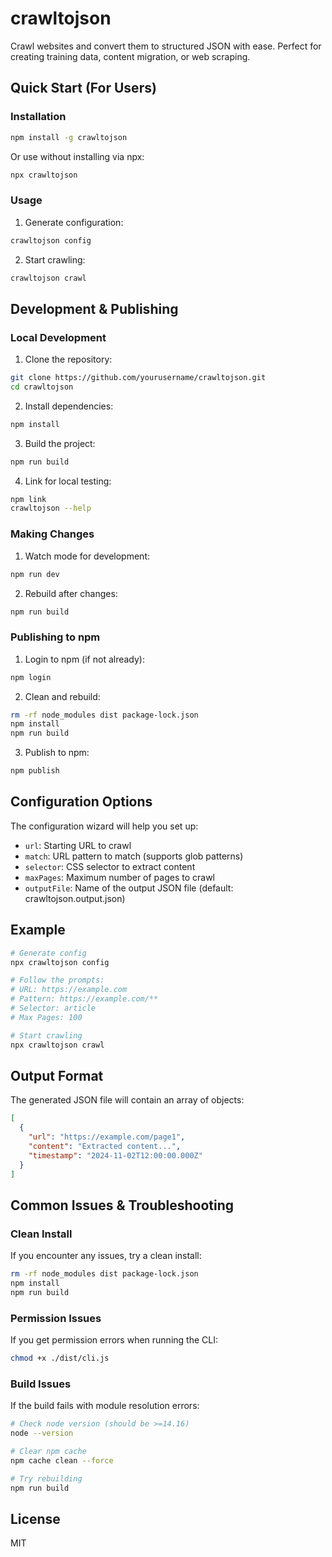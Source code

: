# crawltojson

Crawl websites and convert them to structured JSON with ease. Perfect for creating training data, content migration, or web scraping.

## Quick Start (For Users)

### Installation

```bash
npm install -g crawltojson
```

Or use without installing via npx:
```bash
npx crawltojson
```

### Usage

1. Generate configuration:
```bash
crawltojson config
```

2. Start crawling:
```bash
crawltojson crawl
```

## Development & Publishing

### Local Development

1. Clone the repository:
```bash
git clone https://github.com/yourusername/crawltojson.git
cd crawltojson
```

2. Install dependencies:
```bash
npm install
```

3. Build the project:
```bash
npm run build
```

4. Link for local testing:
```bash
npm link
crawltojson --help
```

### Making Changes

1. Watch mode for development:
```bash
npm run dev
```

2. Rebuild after changes:
```bash
npm run build
```

### Publishing to npm

1. Login to npm (if not already):
```bash
npm login
```

2. Clean and rebuild:
```bash
rm -rf node_modules dist package-lock.json
npm install
npm run build
```

3. Publish to npm:
```bash
npm publish
```

## Configuration Options

The configuration wizard will help you set up:

- `url`: Starting URL to crawl
- `match`: URL pattern to match (supports glob patterns)
- `selector`: CSS selector to extract content
- `maxPages`: Maximum number of pages to crawl
- `outputFile`: Name of the output JSON file (default: crawltojson.output.json)

## Example

```bash
# Generate config
npx crawltojson config

# Follow the prompts:
# URL: https://example.com
# Pattern: https://example.com/**
# Selector: article
# Max Pages: 100

# Start crawling
npx crawltojson crawl
```

## Output Format

The generated JSON file will contain an array of objects:

```json
[
  {
    "url": "https://example.com/page1",
    "content": "Extracted content...",
    "timestamp": "2024-11-02T12:00:00.000Z"
  }
]
```

## Common Issues & Troubleshooting

### Clean Install
If you encounter any issues, try a clean install:
```bash
rm -rf node_modules dist package-lock.json
npm install
npm run build
```

### Permission Issues
If you get permission errors when running the CLI:
```bash
chmod +x ./dist/cli.js
```

### Build Issues
If the build fails with module resolution errors:
```bash
# Check node version (should be >=14.16)
node --version

# Clear npm cache
npm cache clean --force

# Try rebuilding
npm run build
```

## License

MIT
